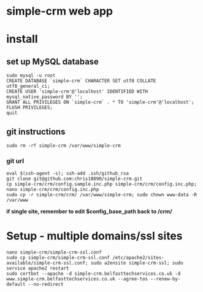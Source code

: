 simple-crm web app
============

# install

## set up MySQL database

```
sudo mysql -u root
CREATE DATABASE `simple-crm` CHARACTER SET utf8 COLLATE utf8_general_ci;
CREATE USER 'simple-crm'@'localhost' IDENTIFIED WITH mysql_native_password BY '';
GRANT ALL PRIVILEGES ON `simple-crm` . * TO 'simple-crm'@'localhost';
FLUSH PRIVILEGES;
quit
```

## git instructions

```
sudo rm -rf simple-crm /var/www/simple-crm
```

### git url

```
eval $(ssh-agent -s); ssh-add .ssh/github_rsa
git clone git@github.com:chris18890/simple-crm.git
cp simple-crm/crm/config.sample.inc.php simple-crm/crm/config.inc.php; nano simple-crm/crm/config.inc.php
sudo cp -r simple-crm/crm/ /var/www/simple-crm; sudo chown www-data -R /var/www
```

**if single site, remember to edit $config_base_path back to /crm/**

# Setup - multiple domains/ssl sites

```
nano simple-crm/simple-crm-ssl.conf
sudo cp simple-crm/simple-crm-ssl.conf /etc/apache2/sites-available/simple-crm-ssl.conf; sudo a2ensite simple-crm-ssl; sudo service apache2 restart
sudo certbot --apache -d simple-crm.belfasttechservices.co.uk -d www.simple-crm.belfasttechservices.co.uk --agree-tos --renew-by-default --no-redirect
```
